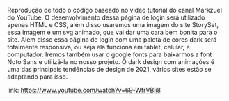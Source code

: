 Reprodução de todo o código baseado no video tutorial do canal Markzuel do YouTube. 
O desenvolvimento dessa página de login será utilizado apenas HTML e CSS,
além disso usaremos uma imagem do site StorySet, essa imagem é um svg animado, que
vai dar uma cara bem bonita para o site.  Além disso essa página de login com uma
paleta de cores dark será totalmente responsiva, ou seja ela funciona em tablet, 
celular, e computador.  Iremos também usar o google fonts para baixarmos a font 
Noto Sans e utilizá-la no nosso projeto.  O dark design com animações é uma das 
principais tendências de design de 2021, vários sites estão se adaptando para isso.

link: https://www.youtube.com/watch?v=69-WfrVBli8
